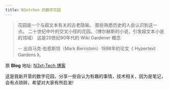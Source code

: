 ```yaml
---
title: N3xtchen 的数字花园
---
```


> 花园是一个与超文本有关的古老隐喻。
> 那些熟悉历史的人会认识到这一点。
> 二十世纪中叶的交叉小径的花园。（博尔赫斯的小说，引发超文本小说的领域）
> 这是20世纪90年代的 Wiki Gardener 概念
>
> -- 出自马克·伯恩斯坦（Mark Bernstein）1998年的论文《 Hypertext Gardens 》。


原 **Blog** 地址: [N3xt-Tech 博客](http://n3xtchen.github.io/n3xtchen/)

这是我新开垦的数字花园，分享一些自认为有趣的事情，技术相关，因为是笔记，会有点琐碎，希望对大家有所启发!
